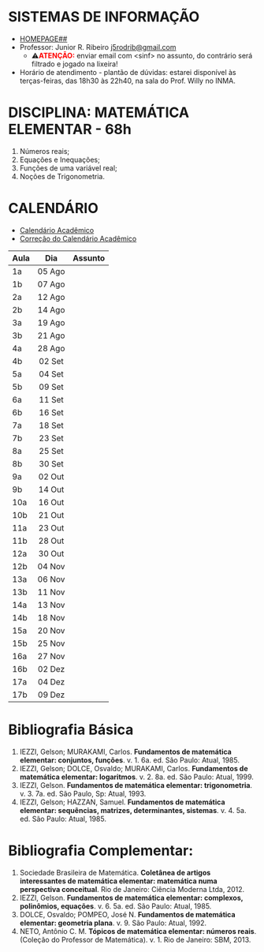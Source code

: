 # SISTEMAS DE INFORMAÇÃO
- [HOMEPAGE##](.)
- Professor: Junior R. Ribeiro [j5rodrib@gmail.com](mailto:j5rodrib@gmail.com)
    - ⚠️<strong style="color:#ff0000;">ATENÇÃO:</strong> enviar email com \<sinf\> no assunto, do contrário será filtrado e jogado na lixeira!
- Horário de atendimento - plantão de dúvidas: estarei disponível às terças-feiras, das 18h30 às 22h40, na sala do Prof. Willy no INMA.

# DISCIPLINA: MATEMÁTICA ELEMENTAR - 68h
1. Números reais;
2. Equações e Inequações;
3. Funções de uma variável real;
4. Noções de Trigonometria.


# CALENDÁRIO

- [Calendário Acadêmico](https://prograd.ufms.br/files/2023/08/Calendario2024-RESOLUCAO-COUN-n-294-de-25-08-2023.pdf)
- [Correção do Calendário Acadêmico](https://boletimoficial.ufms.br/bse/publicacao?id=526856)


| Aula |  Dia   | Assunto |
| :--- | :----: | :------ |
| 1a   | 05 Ago |         |
| 1b   | 07 Ago |         |
| 2a   | 12 Ago |         |
| 2b   | 14 Ago |         |
| 3a   | 19 Ago |         |
| 3b   | 21 Ago |         |
| 4a   | 28 Ago |         |
| 4b   | 02 Set |         |
| 5a   | 04 Set |         |
| 5b   | 09 Set |         |
| 6a   | 11 Set |         |
| 6b   | 16 Set |         |
| 7a   | 18 Set |         |
| 7b   | 23 Set |         |
| 8a   | 25 Set |         |
| 8b   | 30 Set |         |
| 9a   | 02 Out |         |
| 9b   | 14 Out |         |
| 10a  | 16 Out |         |
| 10b  | 21 Out |         |
| 11a  | 23 Out |         |
| 11b  | 28 Out |         |
| 12a  | 30 Out |         |
| 12b  | 04 Nov |         |
| 13a  | 06 Nov |         |
| 13b  | 11 Nov |         |
| 14a  | 13 Nov |         |
| 14b  | 18 Nov |         |
| 15a  | 20 Nov |         |
| 15b  | 25 Nov |         |
| 16a  | 27 Nov |         |
| 16b  | 02 Dez |         |
| 17a  | 04 Dez |         |
| 17b  | 09 Dez |         |


# Bibliografia Básica
1. IEZZI, Gelson; MURAKAMI, Carlos. **Fundamentos de matemática elementar: conjuntos, funções**. v. 1. 6a. ed. São Paulo: Atual, 1985.
2. IEZZI, Gelson; DOLCE, Osvaldo; MURAKAMI, Carlos. **Fundamentos de matemática elementar: logaritmos**. v. 2. 8a. ed. São Paulo: Atual, 1999.
3. IEZZI, Gelson. **Fundamentos de matemática elementar: trigonometria**. v. 3. 7a. ed. São Paulo, Sp: Atual, 1993.
4. IEZZI, Gelson; HAZZAN, Samuel. **Fundamentos de matemática elementar: sequências, matrizes, determinantes, sistemas**. v. 4. 5a. ed. São Paulo: Atual, 1985.

# Bibliografia Complementar:
1. Sociedade Brasileira de Matemática. **Coletânea de artigos interessantes de matemática elementar: matemática numa perspectiva conceitual**. Rio de Janeiro: Ciência Moderna Ltda, 2012.
2. IEZZI, Gelson. **Fundamentos de matemática elementar: complexos, polinômios, equações**. v. 6. 5a. ed. São Paulo: Atual, 1985.
3. DOLCE, Osvaldo; POMPEO, José N. **Fundamentos de matemática elementar: geometria plana**. v. 9. São Paulo: Atual, 1992.
4. NETO, Antônio C. M. **Tópicos de matemática elementar: números reais**. (Coleção do Professor de Matemática). v. 1. Rio de Janeiro: SBM, 2013.
